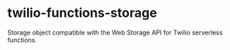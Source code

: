 # twilio-functions-storage
Storage object compatible with the Web Storage API for Twilio serverless functions.
